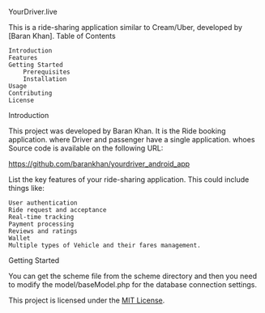 YourDriver.live


This is a ride-sharing application similar to Cream/Uber, developed by [Baran Khan].
Table of Contents

    Introduction
    Features
    Getting Started
        Prerequisites
        Installation
    Usage
    Contributing
    License

Introduction

This project was developed by Baran Khan. It is the Ride booking application. where Driver and passenger have a single application. whoes Source code is available on the following URL:

https://github.com/barankhan/yourdriver_android_app


List the key features of your ride-sharing application. This could include things like:

    User authentication
    Ride request and acceptance
    Real-time tracking
    Payment processing
    Reviews and ratings
    Wallet
    Multiple types of Vehicle and their fares management.

Getting Started

You can get the scheme file from the scheme directory and then you need to modify the model/baseModel.php for the database connection settings.

This project is licensed under the [MIT License](LICENSE).

